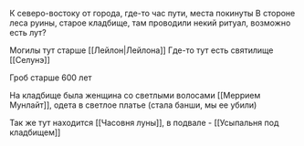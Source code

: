 К северо-востоку от города, где-то час пути, места покинуты
В стороне леса руины, старое кладбище, там проводили некий ритуал, возможно есть лут?

Могилы тут старше [[Лейлон|Лейлона]]
Где-то тут есть святилище [[Селунэ]]

Гроб старше 600 лет

На кладбище была женщина со светлыми волосами [[Меррием Мунлайт]], одета в светлое платье (стала банши, мы ее убили)

Так же тут находится [[Часовня луны]], в подвале - [[Усыпальня под кладбищем]]